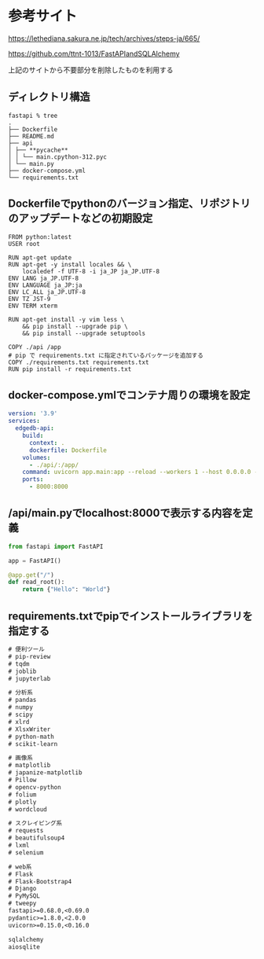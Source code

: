 # 参考サイト

https://lethediana.sakura.ne.jp/tech/archives/steps-ja/665/

https://github.com/ttnt-1013/FastAPIandSQLAlchemy

上記のサイトから不要部分を削除したものを利用する

## ディレクトリ構造
```
fastapi % tree
.
├── Dockerfile
├── README.md
├── api
│ ├── **pycache**
│ │ └── main.cpython-312.pyc
│ └── main.py
├── docker-compose.yml
└── requirements.txt
```


## Dockerfileでpythonのバージョン指定、リポジトリのアップデートなどの初期設定
```shell:Dockerfile
FROM python:latest
USER root

RUN apt-get update
RUN apt-get -y install locales && \
    localedef -f UTF-8 -i ja_JP ja_JP.UTF-8
ENV LANG ja_JP.UTF-8
ENV LANGUAGE ja_JP:ja
ENV LC_ALL ja_JP.UTF-8
ENV TZ JST-9
ENV TERM xterm

RUN apt-get install -y vim less \
    && pip install --upgrade pip \
    && pip install --upgrade setuptools

COPY ./api /app
# pip で requirements.txt に指定されているパッケージを追加する
COPY ./requirements.txt requirements.txt
RUN pip install -r requirements.txt
```

## docker-compose.ymlでコンテナ周りの環境を設定
```yml:docker-compose.yml
version: '3.9'
services:
  edgedb-api:
    build:
      context: .
      dockerfile: Dockerfile
    volumes:
      - ./api/:/app/
    command: uvicorn app.main:app --reload --workers 1 --host 0.0.0.0 --port 8000
    ports:
      - 8000:8000
```

## /api/main.pyでlocalhost:8000で表示する内容を定義
```python:/api/main.py
from fastapi import FastAPI

app = FastAPI()

@app.get("/")
def read_root():
    return {"Hello": "World"}
```

## requirements.txtでpipでインストールライブラリを指定する
```txt:requirements.txt
# 便利ツール
# pip-review
# tqdm
# joblib
# jupyterlab

# 分析系
# pandas
# numpy
# scipy
# xlrd
# XlsxWriter
# python-math
# scikit-learn

# 画像系
# matplotlib
# japanize-matplotlib
# Pillow
# opencv-python
# folium
# plotly
# wordcloud

# スクレイピング系
# requests
# beautifulsoup4
# lxml
# selenium

# web系
# Flask
# Flask-Bootstrap4
# Django
# PyMySQL
# tweepy
fastapi>=0.68.0,<0.69.0
pydantic>=1.8.0,<2.0.0
uvicorn>=0.15.0,<0.16.0

sqlalchemy
aiosqlite
```